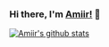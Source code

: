 ### Hi there, I'm [Amiir!](https://Amir00br.github.io) 👋


<a href="https://github.com/Amir00br/github-readme-stats">
  <img align="center" src="https://github-readme-stats.anuraghazra1.vercel.app/api?username=Amir00br&show_icons=true&include_all_commits=true&theme=dark" alt="Amiir's github stats" />
</a>

